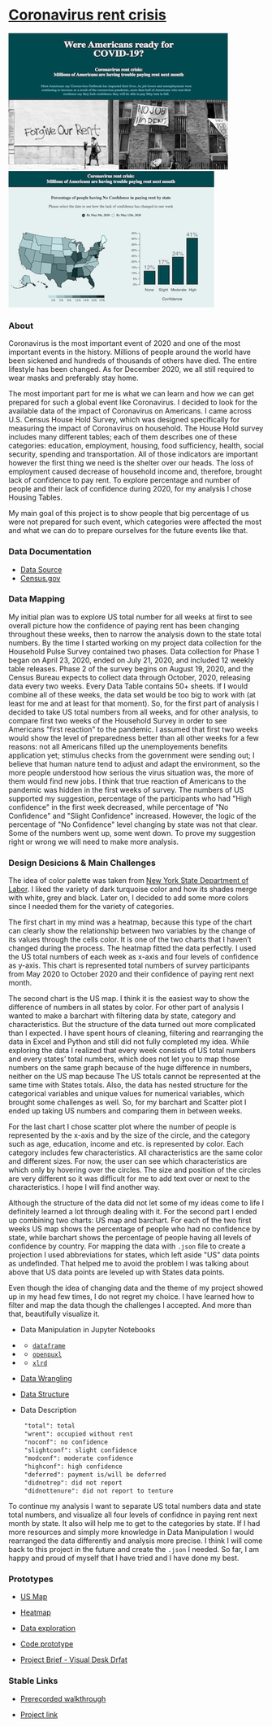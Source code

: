 # [Coronavirus rent crisis](https://nchikurova.github.io/studio-project/project_global/)

 ![](confidence.png)
 ![](conf.png)
 
 ### About 
 
  Coronavirus is the most important event of 2020 and one of the most important events in the history. Millions of people around the world have been sickened and hundreds of thousands of others have died. The entire lifestyle has been changed. As for December 2020, we all still required to wear masks and preferably stay home. 
  
  The most important part for me is what we can learn and how we can get prepared for such a global event like Coronavirus. I decided to look for the available data of the impact of Coronavirus on Americans. I came across U.S. Census House Hold Survey, which was designed specifically for measuring the impact of Coronavirus on household. The House Hold survey includes many different tables; each of them describes one of these categories: education, employment, housing, food sufficiency, health, social security, spending and transportation. All of those indicators are important however the first thing we need is the shelter over our heads. The loss of employment caused decrease of household income and, therefore, brought lack of confidence to pay rent. To explore percentage and number of people and their lack of confidence during 2020, for my analysis I chose Housing Tables. 
  
  My main goal of this project is to show people that big percentage of us were not prepared for such event, which categories were affected the most and what we can do to prepare ourselves for the future events like that. 
 
 ### Data Documentation
 
 * [Data Source](https://www.census.gov/programs-surveys/household-pulse-survey/data.html#phase1)
 * [Census.gov](https://www.census.gov/)
        
 ### Data Mapping
 
My initial plan was to explore US total number for all weeks at first to see overall picture how the confidence of paying rent has been changing throughout these weeks, then to narrow the analysis down to the state total numbers. By the time I started working on my project data collection for the Household Pulse Survey contained two phases. Data collection for Phase 1 began on April 23, 2020, ended on July 21, 2020, and included 12 weekly table releases. Phase 2 of the survey begins on August 19, 2020, and the Census Bureau expects to collect data through October, 2020, releasing data every two weeks. Every Data Table contains 50+ sheets. If I would combine all of these weeks, the data set would be too big to work with (at least for me and at least for that moment). So, for the first part of analysis I decided to take US total numbers from all weeks, and for other analysis, to compare first two weeks of the Household Survey in order to see Americans "first reaction" to the pandemic. I assumed that first two weeks would show the level of preparedness better than all other weeks for a few reasons: not all Americans filled up the unemployements benefits application yet; stimulus checks from the government were sending out; I believe that human nature tend to adjust and adapt the environment, so the more people understood how serious the virus situation was, the more of them would find new jobs. I think that true reaction of Americans to the pandemic was hidden in the first weeks of survey. The numbers of US supported my suggestion, percentage of the participants who had "High confidence" in the first week decreased, while percentage of "No Confidence" and "Slight Confidence" increased. However, the logic of the percentage of "No Confidence" level changing by state was not that clear. Some of the numbers went up, some went down. To prove my suggestion right or wrong we will need to make more analysis.

### Design Desicions & Main Challenges

The idea of color palette was taken from [New York State Department of Labor](https://dol.ny.gov/). I liked the variety of dark turquoise color and how its shades merge with white, grey and black. Later on, I decided to add some more colors since I needed them for the variety of categories. 

  The first chart in my mind was a heatmap, because this type of the chart can clearly show the relationship between two variables by the change of its values through the cells color. It is one of the two charts that I haven’t changed during the process. The heatmap fitted the data perfectly. I used the US total numbers of each week as x-axis and four levels of confidence as y-axis. This chart is represented total numbers of survey participants from May 2020 to October 2020 and their confidence of paying rent next month. 
  
  The second chart is the US map. I think it is the easiest way to show the difference of numbers in all states by color. For other part of analysis I wanted to make a barchart with filtering data by state, category and characteristics. But the structure of the data turned out more complicated than I expected. I have spent hours of cleaning, filtering and rearranging the data in Excel and Python and still did not fully completed my idea. While exploring the data I realized that every week consists of US total numbers and every states’ total numbers, which does not let you to map those numbers on the same graph because of the huge difference in numbers, neither on the US map because The US totals cannot be represented at the same time with States totals. Also, the data has nested structure for the categorical variables and unique values for numerical variables, which brought some challenges as well. So, for my barchart and Scatter plot I ended up taking US numbers and comparing them in between weeks. 
  
  For the last chart I chose scatter plot where the number of people is represented by the x-axis and by the size of the circle, and the category such as age, education, income and etc. is represented by color. Each category includes few characteristics. All characteristics are the same color and different sizes. For now, the user can see which characteristics are which only by hovering over the circles. The size and position of the circles are very different so it was difficult for me to add text over or next to the characteristics. I hope I will find another way.
  
Although the structure of the data did not let some of my ideas come to life I definitely learned a lot through dealing with it. For the second part I ended up combining two charts: US map and barchart. For each of the two first weeks US map shows the percentage of people who had no confidence by state, while barchart shows the percentage of people having all levels of confidence by country. For mapping the data with `.json` file to create a projection I used abbreviations for states, which left aside "US" data points as undefinded. That helped me to avoid the problem I was talking about above that US data points are leveled up with States data points.

Even though the idea of changing data and the theme of my project showed up in my head few times, I do not regret my choice. I have learned how to filter and map the data though the challenges I accepted. And more than that, beautifully visualize it. 

 * Data Manipulation in Jupyter Notebooks
 * * [`dataframe`](https://github.com/nchikurova/advanced-studio/blob/master/Data_manipulation_dataframe.ipynb)
 * * [`openpuxl`](https://github.com/nchikurova/advanced-studio/blob/master/Data_openpyxl_new.ipynb)
 * * [`xlrd`](https://github.com/nchikurova/advanced-studio/blob/master/Data_xlrd_new.ipynb)
 
 * [Data Wrangling](https://observablehq.com/d/65408b7a9bd98edd)
 
 * [Data Structure](https://github.com/nchikurova/studio-project/blob/main/data/week_1.csv)
 
 * Data Description

        "total": total
        "wrent": occupied without rent
        "noconf": no confidence
        "slightconf": slight confidence
        "modconf": moderate confidence
        "highconf": high confidence
        "deferred": payment is/will be deferred
        "didnotrep": did not report
        "didnottenure": did not report to tenture
        
 To continue my analysis I want to separate US total numbers data and state total numbers, and visualize all four levels of confidnce in paying rent next month by state. It also will help me to get to the categories by state. If I had more resources and simply more knowledge in Data Manipulation I would rearranged the data differently and analysis more precise. I think I will come back to this project in the future and create the `.json` I needed. So far, I am happy and proud of myself that I have tried and I have done my best.
 
  ### Prototypes
 
 * [US Map](https://observablehq.com/@nchikurova/us-map-by-household-median-income-2017)
 * [Heatmap](https://observablehq.com/@nchikurova/heatmap)
 * [Data exploration](https://observablehq.com/@nchikurova/untitled)
 * [Code prototype](https://github.com/nchikurova/studio-project/tree/main/project_state_prototypes)
 
 * [Project Brief - Visual Desk Drfat](https://drive.google.com/file/d/1cAxLVb19tX-V9ysfmJltnS2aD_roqO1O/view?usp=sharing)
 
 ### Stable Links
 
 * [Prerecorded walkthrough](https://drive.google.com/file/d/1Vo47aRRwCOqAlID00kRKO2NfCTfiMmRT/view?usp=sharing)
 
 * [Project link](https://nchikurova.github.io/studio-project/project_global/)
